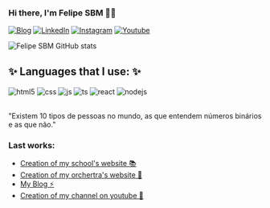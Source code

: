 ### Hi there, I'm Felipe SBM 👋🏽

[![Blog](https://img.shields.io/badge/website-000000?style=for-the-badge&logo=About.me&logoColor=white)](https://felipe-sbm.github.io/bio/)
[![LinkedIn](https://img.shields.io/badge/LinkedIn-0077B5?style=for-the-badge&logo=linkedin&logoColor=white)](https://www.linkedin.com/in/felipe-sbm/)
[![Instagram](https://img.shields.io/badge/Instagram-E4405F?style=for-the-badge&logo=instagram&logoColor=white)](https://instagram.com/felipe_sbm)
[![Youtube](https://img.shields.io/badge/YouTube-FF0000?style=for-the-badge&logo=youtube&logoColor=white)](https://youtube.com/c/UCMUiWmrb-6lc7QZpeTztoqg)

![Felipe SBM GitHub stats](https://github-readme-stats.vercel.app/api?username=felipe-sbm&show_icons=true&theme=dracula&count_private=true)

## ✨ Languages that I use: ✨

<div style="display: inline_block">
  <img align="center" alt="html5" src="https://img.shields.io/badge/HTML5-E34F26?style=for-the-badge&logo=html5&logoColor=white" />
  <img align="center" alt="css" src="https://img.shields.io/badge/CSS3-1572B6?style=for-the-badge&logo=css3&logoColor=white" />
  <img align="center" alt="js" src="https://img.shields.io/badge/JavaScript-F7DF1E?style=for-the-badge&logo=javascript&logoColor=black" />
  <img align="center" alt="ts" src="https://img.shields.io/badge/TypeScript-007ACC?style=for-the-badge&logo=typescript&logoColor=white" />
  <img align="center" alt="react" src="https://img.shields.io/badge/React-20232A?style=for-the-badge&logo=react&logoColor=61DAFB" />
  <img align="center" alt="nodejs" src="https://img.shields.io/badge/Node.js-43853D?style=for-the-badge&logo=node.js&logoColor=white" />
</div><br/>

"Existem 10 tipos de pessoas no mundo, as que entendem números binários e as que não."

### Last works:
- [Creation of my school's website 📚](-//-)<br/>
- [Creation of my orchertra's website 🎼](-//-)<br/>
- [My Blog ⚡](https://felipe-sbm.github.io/bio/)<br/>
- [Creation of my channel on youtube 🌱](https://youtube.com/c/UCMUiWmrb-6lc7QZpeTztoqg)<br/>

<!--
**felipe-sbm/felipe-sbm** is a ✨ _special_ ✨ repository because its `README.md` (this file) appears on your GitHub profile.

Here are some ideas to get you started:

- 🔭 I’m currently working on ...
- 🌱 I’m currently learning ...
- 👯 I’m looking to collaborate on ...
- 🤔 I’m looking for help with ...
- 💬 Ask me about ...
- 📫 How to reach me: ...
- 😄 Pronouns: ...
- ⚡ Fun fact: ...
-->
